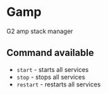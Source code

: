 # Gamp
G2 amp stack manager

## Command available
*   `start` - starts all services
*   `stop`  - stops all services
*   `restart` - restarts all services

